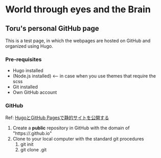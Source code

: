 # World through eyes and the Brain

## Toru's personal GitHub page



This is a test page, in which the webpages are hosted on GitHub and organized using Hugo.



### Pre-requisites

- Hugo installed
- (Node.js installed) <-- in case when you use themes that require the scss
- Git installed
- Own GitHub account



### GitHub

Ref: [HugoとGitHub Pagesで静的サイトを公開する](https://qiita.com/satzz/items/e24bd703fc04fb45f7ef)

1. Create a **public** repository in GitHub with the domain of "https://<your github username>.github.io"
2. Clone to your local computer with the standard git procedures
   1. git init
   2. git clone <repository URL>.git


